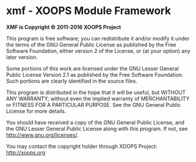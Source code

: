 xmf - XOOPS Module Framework
============================

**XMF is Copyright © 2011-2016 XOOPS Project**

This program is free software; you can redistribute it and/or modify it under the terms of the GNU General Public License as published by the Free Software Foundation, either version 2 of the License, or (at your option) any later version.

Some portions of this work are licensed under the GNU Lesser General Public License Version 2.1 as published by the Free Software Foundation. Such portions are clearly identified in the source files.

This program is distributed in the hope that it will be useful, but WITHOUT ANY WARRANTY; without even the implied warranty of MERCHANTABILITY or FITNESS FOR A PARTICULAR PURPOSE.  See the GNU General Public License for more details.

You should have received a copy of the GNU General Public License, and the GNU Lesser General Public License along with this program. If not, see <http://www.gnu.org/licenses/>.

You may contact the copyright holder through XOOPS Project: <http://xoops.org>
